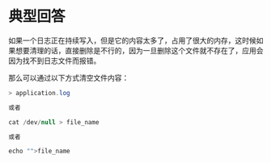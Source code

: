 # 典型回答


如果一个日志正在持续写入，但是它的内容太多了，占用了很大的内存，这时候如果想要清理的话，直接删除是不行的，因为一旦删除这个文件就不存在了，应用会因为找不到日志文件而报错。



那么可以通过以下方式清空文件内容：



```java
> application.log

或者

cat /dev/null > file_name

或者

echo "">file_name
```

